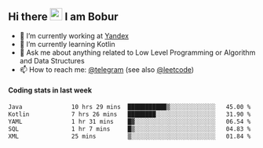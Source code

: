 ## Hi there <img src="https://media.giphy.com/media/hvRJCLFzcasrR4ia7z/giphy.gif" width="25px" height="25px"> I am Bobur

- 💼 I’m currently working at [Yandex](https://yandex.ru/)
- 🌱 I’m currently learning Kotlin
- 💬 Ask me about anything related to Low Level Programming or Algorithm and Data Structures
- 📫 How to reach me: [@telegram](https://t.me/octoant) (see also [@leetcode](https://leetcode.com/octoant/))    

#### Coding stats in last week

<!--START_SECTION:waka-->

```txt
Java              10 hrs 29 mins  ███████████▒░░░░░░░░░░░░░   45.00 %
Kotlin            7 hrs 26 mins   ████████░░░░░░░░░░░░░░░░░   31.90 %
YAML              1 hr 31 mins    █▓░░░░░░░░░░░░░░░░░░░░░░░   06.54 %
SQL               1 hr 7 mins     █▒░░░░░░░░░░░░░░░░░░░░░░░   04.83 %
XML               25 mins         ▒░░░░░░░░░░░░░░░░░░░░░░░░   01.84 %
```

<!--END_SECTION:waka-->
